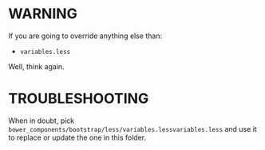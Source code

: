 # WARNING

If you are going to override anything else than:

* `variables.less`

Well, think again.

# TROUBLESHOOTING

When in doubt, pick `bower_components/bootstrap/less/variables.lessvariables.less` and use it to replace or update the one in this folder.
